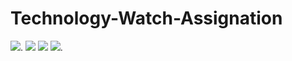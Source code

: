 # Technology-Watch-Assignation
![](https://img.shields.io/badge/-javaScript-yellow?logo=javaScript).
![](https://img.shields.io/badge/javaScript-yellow?logo=javaScript)
![](https://img.shields.io/badge/HTML-orange?logo=HTML5)
![](https://img.shields.io/badge/Bootstrap_vue-blueviolet?logo=Bootstrap).
